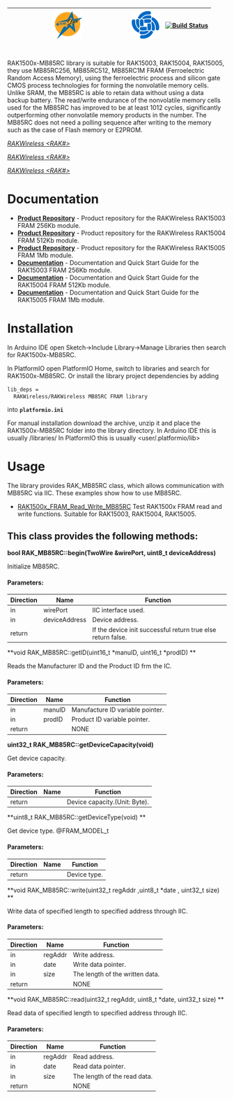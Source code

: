 | <center><img src="./assets/rakstar.jpg" alt="RAKstar" width=25%></center>  | ![RAKWireless](./assets/RAK-Whirls.png) | [![Build Status](https://github.com/RAKWireless/RAK13005-TLE7259-Library/workflows/RAK%20Library%20Build%20CI/badge.svg)](https://github.com/RAKWireless/RAK13005-TLE7259-Library/actions) |
| -- | -- | -- |

# <RAK15003 RAK15004 RAK15005>

RAK1500x-MB85RC library is suitable for RAK15003, RAK15004, RAK15005, they use MB85RC256, MB85RC512, MB85RC1M FRAM (Ferroelectric Random Access Memory), using the ferroelectric process and silicon gate CMOS process technologies for forming the nonvolatile memory cells.
	Unlike SRAM, the MB85RC is able to retain data without using a data backup battery.
	The read/write endurance of the nonvolatile memory cells used for the MB85RC has improved to be at least 1012 cycles, significantly outperforming other nonvolatile memory products in the number.
	The MB85RC does not need a polling sequence after writing to the memory such as the case of Flash memory or E2PROM.

[*RAKWireless <RAK#> <function>*](https://store.RAKWireless.com/products/RAK15003)

[*RAKWireless <RAK#> <function>*](https://store.RAKWireless.com/products/RAK15004)

[*RAKWireless <RAK#> <function>*](https://store.RAKWireless.com/products/RAK15005)

# Documentation

* **[Product Repository](https://github.com/RAKWireless/RAK15003)** - Product repository for the RAKWireless RAK15003 FRAM 256Kb module.
* **[Product Repository](https://github.com/RAKWireless/RAK15004)** - Product repository for the RAKWireless RAK15004 FRAM 512Kb module.
* **[Product Repository](https://github.com/RAKWireless/RAK15005)** - Product repository for the RAKWireless RAK15005 FRAM 1Mb module.
* **[Documentation](https://docs.RAKWireless.com/Product-Categories/WisBlock/RAK15003/Overview/)** - Documentation and Quick Start Guide for the RAK15003 FRAM 256Kb module.
* **[Documentation](https://docs.RAKWireless.com/Product-Categories/WisBlock/RAK15004/Overview/)** - Documentation and Quick Start Guide for the RAK15004 FRAM 512Kb module.
* **[Documentation](https://docs.RAKWireless.com/Product-Categories/WisBlock/RAK15005/Overview/)** - Documentation and Quick Start Guide for the RAK15005 FRAM 1Mb module.

# Installation

In Arduino IDE open Sketch->Include Library->Manage Libraries then search for RAK1500x-MB85RC.

In PlatformIO open PlatformIO Home, switch to libraries and search for RAK1500x-MB85RC.
Or install the library project dependencies by adding

```log
lib_deps =
  RAKWireless/RAKWireless MB85RC FRAM library
```

into **`platformio.ini`**

For manual installation download the archive, unzip it and place the RAK1500x-MB85RC folder into the library directory.
In Arduino IDE this is usually <arduinosketchfolder>/libraries/
In PlatformIO this is usually <user/.platformio/lib>

# Usage

The library provides RAK_MB85RC class, which allows communication with MB85RC via IIC. These examples show how to use MB85RC.

- [RAK1500x_FRAM_Read_Write_MB85RC](./examples/RAK1500x_FRAM_Read_Write_MB85RC) Test RAK1500x FRAM read and write functions. Suitable for RAK15003, RAK15004, RAK15005.

## This class provides the following methods:

**bool RAK_MB85RC::begin(TwoWire &wirePort, uint8_t deviceAddress)**

Initialize MB85RC.

#### Parameters:

| Direction | Name          | Function                                                     |
| --------- | ------------- | ------------------------------------------------------------ |
| in        | wirePort      | IIC interface used.                                          |
| in        | deviceAddress | Device address.                                              |
| return    |               | If the device init successful return true else return false. |

**void RAK_MB85RC::getID(uint16_t *manuID, uint16_t *prodID) **

Reads the Manufacturer ID and the Product ID frm the IC.

#### Parameters:

| Direction | Name   | Function                         |
| --------- | ------ | -------------------------------- |
| in        | manuID | Manufacture ID variable pointer. |
| in        | prodID | Product ID variable pointer.     |
| return    |        | NONE                             |

**uint32_t RAK_MB85RC::getDeviceCapacity(void)**

Get device capacity.

#### Parameters:

| Direction | Name | Function                      |
| --------- | ---- | ----------------------------- |
| return    |      | Device capacity.(Unit: Byte). |

**uint8_t RAK_MB85RC::getDeviceType(void) **

Get device type. @FRAM_MODEL_t

#### Parameters:

| Direction | Name | Function     |
| --------- | ---- | ------------ |
| return    |      | Device type. |

**void RAK_MB85RC::write(uint32_t regAddr ,uint8_t *date , uint32_t size)   **

Write data of specified length to specified address through IIC.

#### Parameters:

| Direction | Name    | Function                        |
| --------- | ------- | ------------------------------- |
| in        | regAddr | Write address.                  |
| in        | date    | Write data pointer.             |
| in        | size    | The length of the written data. |
| return    |         | NONE                            |

**void RAK_MB85RC::read(uint32_t regAddr, uint8_t *date, uint32_t size)   **

Read data of specified length to specified address through IIC.

#### Parameters:

| Direction | Name    | Function                     |
| --------- | ------- | ---------------------------- |
| in        | regAddr | Read address.                |
| in        | date    | Read data pointer.           |
| in        | size    | The length of the read data. |
| return    |         | NONE                         |